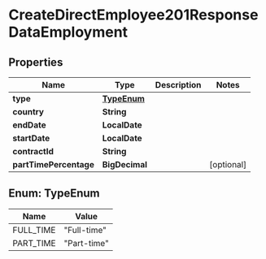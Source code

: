 

# CreateDirectEmployee201ResponseDataEmployment


## Properties

| Name | Type | Description | Notes |
|------------ | ------------- | ------------- | -------------|
|**type** | [**TypeEnum**](#TypeEnum) |  |  |
|**country** | **String** |  |  |
|**endDate** | **LocalDate** |  |  |
|**startDate** | **LocalDate** |  |  |
|**contractId** | **String** |  |  |
|**partTimePercentage** | **BigDecimal** |  |  [optional] |



## Enum: TypeEnum

| Name | Value |
|---- | -----|
| FULL_TIME | &quot;Full-time&quot; |
| PART_TIME | &quot;Part-time&quot; |




